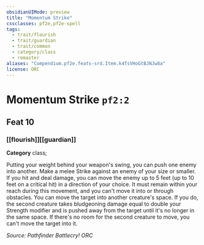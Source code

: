 ```yaml
---
obsidianUIMode: preview
title: "Momentum Strike"
cssclasses: pf2e,pf2e-spell
tags:
  - trait/flourish
  - trait/guardian
  - trait/common
  - category/class
  - remaster
aliases: "Compendium.pf2e.feats-srd.Item.k4TsVHoGtBJNJw8a"
license: ORC
---
```

# Momentum Strike `pf2:2`
## Feat 10
### [[flourish]][[guardian]]

**Category** class; 




Putting your weight behind your weapon's swing, you can push one enemy into another. Make a melee Strike against an enemy of your size or smaller. If you hit and deal damage, you can move the enemy up to 5 feet (up to 10 feet on a critical hit) in a direction of your choice. It must remain within your reach during this movement, and you can't move it into or through obstacles. You can move the target into another creature's space. If you do, the second creature takes bludgeoning damage equal to double your Strength modifier and is pushed away from the target until it's no longer in the same space. If there's no room for the second creature to move, you can't move the target into it.

*Source: Pathfinder Battlecry!*
*ORC*